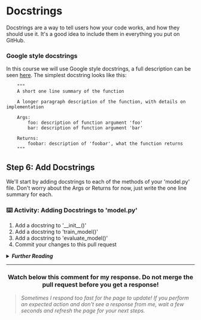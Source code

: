 # Docstrings

Docstrings are a way to tell users how your code works, and how they should use it. It's a good idea to include them in everything you put on GitHub.

### Google style docstrings

In this course we will use Google style docstrings, a full description can be seen [here](https://google.github.io/styleguide/pyguide.html#38-comments-and-docstrings). The simplest docstring looks like this:

        """
        A short one line summary of the function
        
        A longer paragraph description of the function, with details on implementation
        
        Args:
            foo: description of function argument 'foo'
            bar: description of function argument 'bar'
            
        Returns:
            foobar: description of 'foobar', what the function returns
        """
        
## Step 6: Add Docstrings

We'll start by adding docstrings to each of the methods of your 'model.py' file. Don't worry about the Args or Returns for now, just write the one line summary for each.

### :keyboard: Activity: Adding Docstrings to 'model.py'

1. Add a docstring to '\_\_init\_\_()'
2. Add a docstring to 'train_model()'
3. Add a docstring to 'evaluate_model()'
4. Commit your changes to this pull request

<details>
        <summary><b><em> Further Reading </em></b></summary>
        <br>
        Writing docstrings by yourself is fun, but can be time consuming. Many editors have support for automatically generating docstrings for a function, usually by either pressing a hotkey or typing '"""'. In VSCode, a widely used IDE, you can download <a href="https://marketplace.visualstudio.com/items?itemName=njpwerner.autodocstring">this extension</a>, which has support for generating Google style docstrings. Try it out if you are using VSCode for this tutorial!
</details>
<hr>
<h3 align="center">Watch below this comment for my response. Do not merge the pull request before you get a response! </h3>

> _Sometimes I respond too fast for the page to update! If you perform an expected action and don't see a response from me, wait a few seconds and refresh the page for your next steps._
